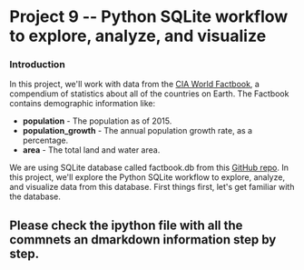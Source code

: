 # Project 9 -- Python SQLite workflow to explore, analyze, and visualize
### Introduction
In this project, we'll work with data from the [CIA World Factbook](https://www.cia.gov/library/publications/the-world-factbook/), a compendium of statistics about all of the countries on Earth. The Factbook contains demographic information like:

- __population__ - The population as of 2015.
- __population_growth__ - The annual population growth rate, as a percentage.
- __area__ - The total land and water area.

We are using SQLite database called factbook.db from this [GitHub repo](https://github.com/factbook/factbook.sql/releases). In this project, we'll explore the Python SQLite workflow to explore, analyze, and visualize data from this database. First things first, let's get familiar with the database.

## Please check the ipython file with all the commnets an dmarkdown information step by step. 
